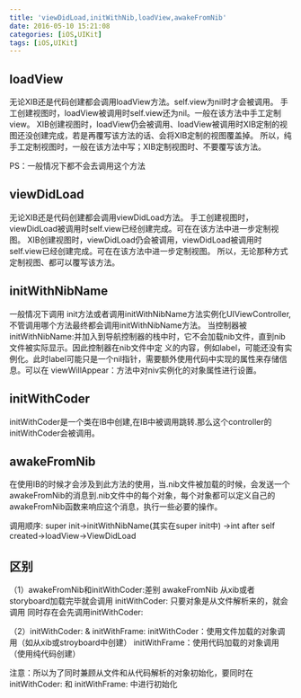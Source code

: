 ```yaml
---
title: 'viewDidLoad,initWithNib,loadView,awakeFromNib'
date: 2016-05-10 15:21:08
categories: [iOS,UIKit]
tags: [iOS,UIKit]
---
```


## loadView

无论XIB还是代码创建都会调用loadView方法。self.view为nil时才会被调用。
手工创建视图时，loadView被调用时self.view还为nil。一般在该方法中手工定制view。
XIB创建视图时，loadView仍会被调用、loadView被调用时XIB定制的视图还没创建完成，若是再覆写该方法的话、会将XIB定制的视图覆盖掉。
所以，纯手工定制视图时，一般在该方法中写；XIB定制视图时、不要覆写该方法。 

PS：一般情况下都不会去调用这个方法

## viewDidLoad

无论XIB还是代码创建都会调用viewDidLoad方法。
手工创建视图时，viewDidLoad被调用时self.view已经创建完成。可在在该方法中进一步定制视图。
XIB创建视图时，viewDidLoad仍会被调用，viewDidLoad被调用时self.view已经创建完成。可在在该方法中进一步定制视图。
所以，无论那种方式定制视图、都可以覆写该方法。

## initWithNibName

一般情况下调用 init方法或者调用initWithNibName方法实例化UIViewController, 不管调用哪个方法最终都会调用initWithNibName方法。
        当控制器被initWithNibName:并加入到导航控制器的栈中时，它不会加载nib文件，直到nib文件被实际显示。因此控制器在nib文件中定 义的内容，例如label，可能还没有实例化。此时label可能只是一个nil指针，需要额外使用代码中实现的属性来存储信息。可以在 viewWillAppear：方法中对niv实例化的对象属性进行设置。

## initWithCoder

initWithCoder是一个类在IB中创建,在IB中被调用跳转.那么这个controller的initWithCoder会被调用。

## awakeFromNib
在使用IB的时候才会涉及到此方法的使用，当.nib文件被加载的时候，会发送一个awakeFromNib的消息到.nib文件中的每个对象，每个对象都可以定义自己的awakeFromNib函数来响应这个消息，执行一些必要的操作。

调用顺序: super init->initWithNibName(其实在super init中) ->int after self created->loadView->ViewDidLoad

## 区别

（1）awakeFromNib和initWithCoder:差别
awakeFromNib 从xib或者storyboard加载完毕就会调用
initWithCoder: 只要对象是从文件解析来的，就会调用
同时存在会先调用initWithCoder:

（2）initWithCoder: & initWithFrame:
initWithCoder：使用文件加载的对象调用（如从xib或stroyboard中创建）
initWithFrame：使用代码加载的对象调用（使用纯代码创建）

注意：所以为了同时兼顾从文件和从代码解析的对象初始化，要同时在initWithCoder: 和 initWithFrame: 中进行初始化
